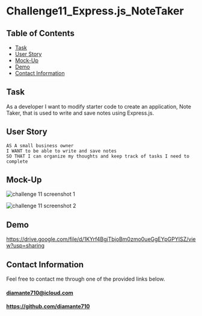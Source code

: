 # Challenge11_Express.js_NoteTaker

## Table of Contents

* [Task](#Task)
* [User Story](#User-Story)
* [Mock-Up](#Mock-Up)
* [Demo](#Demo)
* [Contact Information](#Contact-Information)

## <a name="Task"></a>Task

As a developer I want to modify starter code to create an application, Note Taker, that is used to write and save notes using Express.js.

## <a name="User Story"></a>User Story

```
AS A small business owner
I WANT to be able to write and save notes
SO THAT I can organize my thoughts and keep track of tasks I need to complete
```

## <a name="Mock-Up"></a>Mock-Up

![challenge 11 screenshot 1](https://user-images.githubusercontent.com/120080703/225439286-a742f4f6-ef9e-4b3a-9fe4-2c7b8040d163.png)

![challenge 11 screenshot 2](https://user-images.githubusercontent.com/120080703/225439360-cea52241-d4fa-43ae-9f2e-c6815c39df07.png)

## <a name="Demo"></a>Demo

https://drive.google.com/file/d/1KYrf4BgjTbjoBm0zmo0ueGgEYpGPYISZ/view?usp=sharing

## <a name="Contact Information"></a>Contact Information

Feel free to contact me through one of the provided links below.
#### diamante710@icloud.com
#### https://github.com/diamante710

